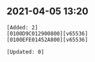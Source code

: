 ## 2021-04-05 13:20
```
[Added: 2]
[0100D9C012900800][v65536]
[0100EFE01452A800][v65536]

[Updated: 0]
```
